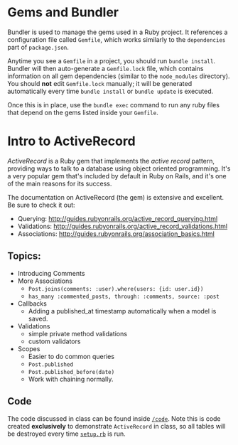 # Gems and Bundler

Bundler is used to manage the gems used in a Ruby project. It references a configuration file called `Gemfile`, which works similarly to the `dependencies` part of `package.json`.

Anytime you see a `Gemfile` in a project, you should run `bundle install`. Bundler will then auto-generate a `Gemfile.lock` file, which contains information on all gem dependencies (similar to the `node_modules` directory). You should **not** edit `Gemfile.lock` manually; it will be generated automatically every time `bundle install` or `bundle update` is executed.

Once this is in place, use the `bundle exec` command to run any ruby files that depend on the gems listed inside your `Gemfile`.

# Intro to ActiveRecord

_ActiveRecord_ is a Ruby gem that implements the _active record_ pattern, providing ways to talk to a database using object oriented programming. It's a very popular gem that's included by default in Ruby on Rails, and it's one of the main reasons for its success.

The documentation on ActiveRecord (the gem) is extensive and excellent. Be sure to check it out:

* Querying: http://guides.rubyonrails.org/active_record_querying.html
* Validations: http://guides.rubyonrails.org/active_record_validations.html
* Associations: http://guides.rubyonrails.org/association_basics.html

## Topics:

* Introducing Comments
* More Associations
  - `Post.joins(comments: :user).where(users: {id: user.id})`
  - `has_many :commented_posts, through: :comments, source: :post`
* Callbacks
  - Adding a published_at timestamp automatically when a model is saved.
* Validations
  - simple private method validations
  - custom validators
* Scopes
  - Easier to do common queries
  - `Post.published`
  - `Post.published_before(date)`
  - Work with chaining normally.

## Code

The code discussed in class can be found inside [`/code`](code). Note this is code created **exclusively** to demonstrate `ActiveRecord` in class, so all tables will be destroyed every time [`setup.rb`](code/setup.rb) is run.
